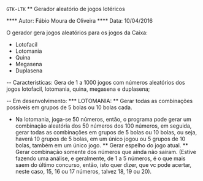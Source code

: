 ``GTK-LTK``
** Gerador aleatório de jogos lotéricos

**** Autor: Fábio Moura de Oliveira
**** Data: 10/04/2016

O gerador gera jogos aleatórios para os jogos da Caixa:
- Lotofacil
- Lotomania
- Quina
- Megasena
- Duplasena

-- Características:
Gera de 1 a 1000 jogos com números aleatórios dos jogos lotofacil, lotomania, quina, megasena e duplasena;


-- Em desenvolvimento:
*** LOTOMANIA:
** Gerar todas as combinações possíveis em grupos de 5 bolas ou 10 bolas cada.
* Na lotomania, joga-se 50 números, então, o programa pode gerar um combinação aleatória dos 50 números dos 100 números, em seguida, gerar todas as combinações em grupos de 5 bolas ou 10 bolas, ou seja, haverá 10 grupos de 5 bolas, em um único jogou ou 5 grupos de 10 bolas, também em um único jogo.
** Gerar espelho do jogo atual.
** Gerar combinação somente dos números que ainda não saíram. (Estive fazendo uma análise, e geralmente, de 1 a 5 números, é o que mais saem do último concurso, então, isto quer dizer, que vc pode acertar, neste caso, 15, 16 ou 17 números, talvez 18, 19 ou 20).
